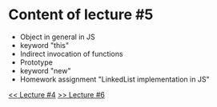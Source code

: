 # Content of lecture #5

- Object in general in JS
- keyword "this"
- Indirect invocation of functions
- Prototype
- keyword "new"
- Homework assignment "LinkedList implementation in JS"

[<< Lecture #4](../lecture-4)
[>> Lecture #6](../lecture-6)